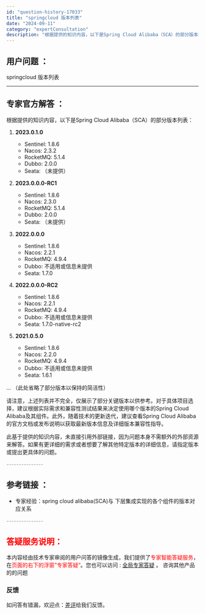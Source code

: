 ```yaml
---
id: "question-history-17033"
title: "springcloud 版本列表"
date: "2024-09-11"
category: "expertConsultation"
description: "根据提供的知识内容，以下是Spring Cloud Alibaba（SCA）的部分版本列表：1. **2023.0.1.0**   - Sentinel: 1.8.6   - Nacos: 2.3.2   - RocketMQ: 5.1.4   - Dubbo: 2.0.0   - Seata: （"
---
```


## 用户问题 ： 
 springcloud 版本列表  

---------------
## 专家官方解答 ：

根据提供的知识内容，以下是Spring Cloud Alibaba（SCA）的部分版本列表：

1. **2023.0.1.0**
   - Sentinel: 1.8.6
   - Nacos: 2.3.2
   - RocketMQ: 5.1.4
   - Dubbo: 2.0.0
   - Seata: （未提供）

2. **2023.0.0.0-RC1**
   - Sentinel: 1.8.6
   - Nacos: 2.3.0
   - RocketMQ: 5.1.4
   - Dubbo: 2.0.0
   - Seata: （未提供）

3. **2022.0.0.0**
   - Sentinel: 1.8.6
   - Nacos: 2.2.1
   - RocketMQ: 4.9.4
   - Dubbo: 不适用或信息未提供
   - Seata: 1.7.0

4. **2022.0.0.0-RC2**
   - Sentinel: 1.8.6
   - Nacos: 2.2.1
   - RocketMQ: 4.9.4
   - Dubbo: 不适用或信息未提供
   - Seata: 1.7.0-native-rc2

5. **2021.0.5.0**
   - Sentinel: 1.8.6
   - Nacos: 2.2.0
   - RocketMQ: 4.9.4
   - Dubbo: 不适用或信息未提供
   - Seata: 1.6.1

... （此处省略了部分版本以保持的简洁性）

请注意，上述列表并不完全，仅展示了部分关键版本以供参考。对于具体项目选择，建议根据实际需求和兼容性测试结果来决定使用哪个版本的Spring Cloud Alibaba及其组件。此外，随着技术的更新迭代，建议查看Spring Cloud Alibaba的官方文档或发布说明以获取最新版本信息及详细版本兼容性指导。

此基于提供的知识内容，未直接引用外部链接，因为问题本身不需额外的外部资源来解答。如果有更详细的需求或者想要了解其他特定版本的详细信息，请指定版本或提出更具体的问题。


<font color="#949494">---------------</font> 


## 参考链接 ：

* 专家经验：spring cloud alibaba(SCA)与 下层集成实现的各个组件的版本对应关系 


 <font color="#949494">---------------</font> 
 


## <font color="#FF0000">答疑服务说明：</font> 

本内容经由技术专家审阅的用户问答的镜像生成，我们提供了<font color="#FF0000">专家智能答疑服务</font>，在<font color="#FF0000">页面的右下的浮窗”专家答疑“</font>。您也可以访问 : [全局专家答疑](https://answer.opensource.alibaba.com/docs/intro) 。 咨询其他产品的的问题

### 反馈
如问答有错漏，欢迎点：[差评](https://ai.nacos.io/user/feedbackByEnhancerGradePOJOID?enhancerGradePOJOId=17068)给我们反馈。
